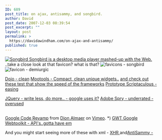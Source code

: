 ```yaml
---
ID: 689
post_title: on ajax, antisammy, and songbird.
author: David
post_date: 2007-12-03 08:39:54
post_excerpt: ""
layout: post
permalink: >
  https://davidawindham.com/on-ajax-and-antisammy/
published: true
---
```

<a href="http://www.songbirdnest.com/"><img src="http://www.davidwindham.org/images/79_stew-bird.png" alt="Songbird">
Songbird is a desktop media player mashed-up with the Web.</a>
..take a close look at that favicon? what is that?
<img src="http://www.davidwindham.org/images/fav_compare.png" alt="favicons - songbird" /><img src="http://www.davidwindham.org/images/fav_compare1.png" alt="favicon - demiurgic" />

<a href="http://sitepen.com/pressReleases.php?item=20071105">Dojo - clean</a>
<a href="http://mootools.net/">Mootools - Compact, clean unique widgets..</a>
       <a href="http://mootools.net/slickspeed/">and check out these test that show the speed of the frameworks</a>
<a href="http://www.prototypejs.org/">Prototype </a><a href="http://script.aculo.us/">Scriptaculous - easing</a>

<a href="http://jquery.com/"> JQuery - write less, do more.. - google uses it?</a>
<a href="http://labs.adobe.com/technologies/spry/">Adobe Spry - underrated - overused</a>

<object type="application/x-shockwave-flash" width="400" height="271" data="http://www.vimeo.com/moogaloop.swf?clip_id=373383&amp;server=www.vimeo.com&amp;fullscreen=1&amp;show_title=1&amp;show_byline=1&amp;show_portrait=0&amp;color=">	<param name="quality" value="best" />	<param name="allowfullscreen" value="true" />	<param name="scale" value="showAll" />	<param name="movie" value="http://www.vimeo.com/moogaloop.swf?clip_id=373383&amp;server=www.vimeo.com&amp;fullscreen=1&amp;show_title=1&amp;show_byline=1&amp;show_portrait=0&amp;color=" /></object><br /><a href="http://www.vimeo.com/373383/l:embed_373383">Google Code Revamp</a> from <a href="http://www.vimeo.com/user275301/l:embed_373383">Dion Almaer</a> on <a href="http://vimeo.com/l:embed_373383">Vimeo</a>.
*) <a href="http://code.google.com/webtoolkit/">GWT Google Webtoolkit - API's..gotta have em</a>

And you might start seeing more of these with xml - <a href="http://www.w3.org/TR/access-control/">XHR </a>and<a href="http://planet-websecurity.org/Introducing+AntiSamy/">AntiSammy - </a>